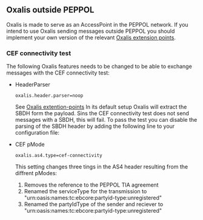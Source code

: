 ## Oxalis outside PEPPOL

Oxalis is made to serve as an AccessPoint in the PEPPOL network.
If you intend to use Oxalis sending messages outside PEPPOL you should implement your own version of the relevant [Oxalis extension points](https://github.com/difi/oxalis/blob/master/doc/extension-points.adoc).

### CEF connectivity test

The following Oxalis features needs to be changed to be able to exchange messages with the CEF connectivity test:
* HeaderParser
  ```
  oxalis.header.parser=noop
  ```
  See [Oxalis extention-points](https://github.com/difi/oxalis/blob/master/doc/extension-points.adoc)
  In its default setup Oxalis will extract the SBDH form the payload. Sins the CEF connectivity test does not send messages with a SBDH, this will fail.
  To pass the test you can disable the parsing of the SBDH header by adding the following line to your configuration file:

* CEF pMode
  ```
  oxalis.as4.type=cef-connectivity
  ```
  This setting changes three tings in the AS4 header resulting from the diffrent pModes:
  1. Removes the reference to the PEPPOL TIA agreement
  2. Renamed the serviceType for the transmission to "urn:oasis:names:tc:ebcore:partyid-type:unregistered"
  3. Renamed the partyIdType of the sender and reciever to "urn:oasis:names:tc:ebcore:partyid-type:unregistered"